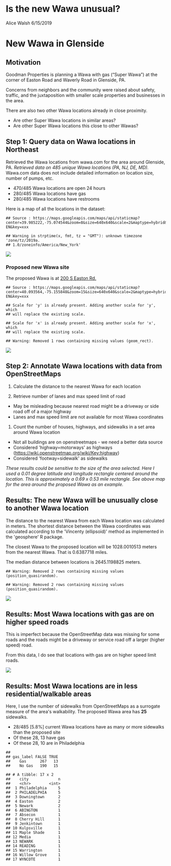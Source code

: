 Is the new Wawa unusual?
================
Alice Walsh
6/15/2019

New Wawa in Glenside
====================

Motivation
----------

Goodman Properties is planning a Wawa with gas (“Super Wawa”) at the corner of Easton Road and Waverly Road in Glenside, PA.

Concerns from neighbors and the community were raised about safety, traffic, and the juxtaposition with smaller scale properties and businesses in the area.

There are also two other Wawa locations already in close proximity.

-   Are other Super Wawa locations in similar areas?
-   Are other Super Wawa locations this close to other Wawas?

Step 1: Query data on Wawa locations in Northeast
-------------------------------------------------

Retrieved the Wawa locations from wawa.com for the area around Glenside, PA. *Retrieved data on 485 unique Wawa locations (PA, NJ, DE, MD).* Wawa.com data does not include detailed information on location size, number of pumps, etc.

-   470/485 Wawa locations are open 24 hours
-   280/485 Wawa locations have gas
-   280/485 Wawa locations have restrooms

Here is a map of all the locations in the dataset:

    ## Source : https://maps.googleapis.com/maps/api/staticmap?center=39.985222,-75.074544&zoom=8&size=640x640&scale=2&maptype=hybrid&language=en-EN&key=xxx

    ## Warning in strptime(x, fmt, tz = "GMT"): unknown timezone 'zone/tz/2019a.
    ## 1.0/zoneinfo/America/New_York'

![](wawa_report_files/figure-markdown_github-ascii_identifiers/unnamed-chunk-2-1.png)

### Proposed new Wawa site

The proposed Wawa is at [200 S Easton Rd.](https://www.google.com/maps/place/200+S+Easton+Rd,+Glenside,+PA+19038/@40.0986321,-75.1580774,17z/data=!3m1!4b1!4m5!3m4!1s0x89c6ba0ab50e862d:0xda87770daaf8ea23!8m2!3d40.098628!4d-75.1558834)

    ## Source : https://maps.googleapis.com/maps/api/staticmap?center=40.093564,-75.155848&zoom=15&size=640x640&scale=2&maptype=hybrid&language=en-EN&key=xxx

    ## Scale for 'y' is already present. Adding another scale for 'y', which
    ## will replace the existing scale.

    ## Scale for 'x' is already present. Adding another scale for 'x', which
    ## will replace the existing scale.

    ## Warning: Removed 1 rows containing missing values (geom_rect).

![](wawa_report_files/figure-markdown_github-ascii_identifiers/unnamed-chunk-3-1.png)

Step 2: Annotate Wawa locations with data from OpenStreetMaps
-------------------------------------------------------------

1.  Calculate the distance to the nearest Wawa for each location

2.  Retrieve number of lanes and max speed limit of road

-   May be misleading because nearest road might be a driveway or side road off of a major highway
-   Lanes and max speed limit are not available for most Wawa coordinates

1.  Count the number of houses, highways, and sidewalks in a set area around Wawa location

-   Not all buildings are on openstreetmaps - we need a better data source
-   Considered 'highway=motorways' as highways (<https://wiki.openstreetmap.org/wiki/Key:highway>)
-   Considered 'footway=sidewalk' as sidewalks

*These results could be sensitive to the size of the area selected. Here I used a 0.01 degree latitude and longitude rectangle centered around the location. This is approximately a 0.69 x 0.53 mile rectangle. See above map for the area around the proposed Wawa as an example.*

Results: The new Wawa will be unusually close to another Wawa location
----------------------------------------------------------------------

The distance to the nearest Wawa from each Wawa location was calculated in meters. The shortest distance between the Wawa coordinates was calculated according to the 'Vincenty (ellipsoid)' method as implemented in the 'geosphere' R package.

The closest Wawa to the proposed location will be 1028.0010513 meters from the nearest Wawa. That is 0.6387718 miles.

The median distance between locations is 2645.1198825 meters.

    ## Warning: Removed 2 rows containing missing values (position_quasirandom).

    ## Warning: Removed 2 rows containing missing values (position_quasirandom).

![](wawa_report_files/figure-markdown_github-ascii_identifiers/unnamed-chunk-5-1.png)

Results: Most Wawa locations with gas are on higher speed roads
---------------------------------------------------------------

This is imperfect because the OpenStreetMap data was missing for some roads and the roads might be a driveway or service road off a larger (higher speed) road.

From this data, I do see that locations with gas are on higher speed limit roads.

![](wawa_report_files/figure-markdown_github-ascii_identifiers/unnamed-chunk-6-1.png)

Results: Most Wawa locations are in less residential/walkable areas
-------------------------------------------------------------------

Here, I use the number of sidewalks from OpenStreetMaps as a surrogate measure of the area's walkability. The proposed Wawa area has **25** sidewalks.

-   28/485 \[5.8%\] current Wawa locations have as many or more sidewalks than the proposed site
-   Of these 28, 13 have gas
-   Of these 28, 10 are in Philadelphia

<!-- -->

    ##          
    ## gas_label FALSE TRUE
    ##    Gas      267   13
    ##    No Gas   190   15

    ## # A tibble: 17 x 2
    ##    city             n
    ##    <chr>        <int>
    ##  1 Philadelphia     5
    ##  2 PHILADELPHIA     5
    ##  3 Downingtown      2
    ##  4 Easton           2
    ##  5 Newark           2
    ##  6 ABINGTON         1
    ##  7 Absecon          1
    ##  8 Cherry Hill      1
    ##  9 Jenkintown       1
    ## 10 Kulpsville       1
    ## 11 Maple Shade      1
    ## 12 Media            1
    ## 13 NEWARK           1
    ## 14 READING          1
    ## 15 Warrington       1
    ## 16 Willow Grove     1
    ## 17 WYNCOTE          1
